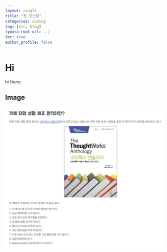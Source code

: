 ```yaml
---
layout: single
title: "첫 포스팅"
categories: coding
tag: [etc, blog]
typora-root-url: ../
toc: true
author_profile: false
---
```


# Hi
hi there

## Image

![sample](/images/2023-12-09-1/sample.png)
